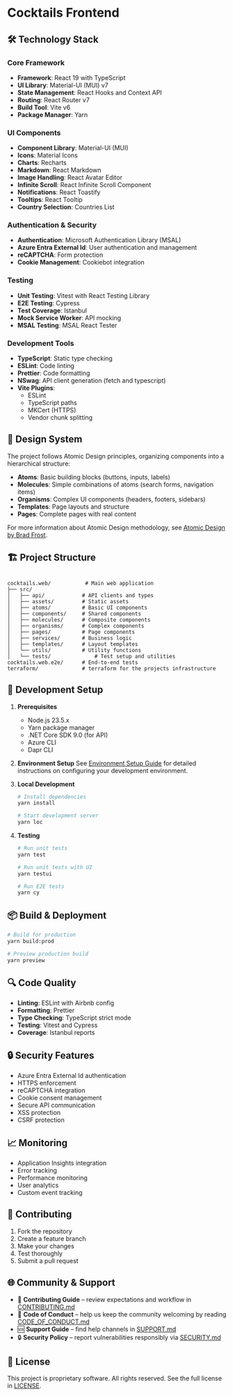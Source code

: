 # Cocktails Frontend

## 🛠️ Technology Stack

### Core Framework
- **Framework**: React 19 with TypeScript
- **UI Library**: Material-UI (MUI) v7
- **State Management**: React Hooks and Context API
- **Routing**: React Router v7
- **Build Tool**: Vite v6
- **Package Manager**: Yarn

### UI Components
- **Component Library**: Material-UI (MUI)
- **Icons**: Material Icons
- **Charts**: Recharts
- **Markdown**: React Markdown
- **Image Handling**: React Avatar Editor
- **Infinite Scroll**: React Infinite Scroll Component
- **Notifications**: React Toastify
- **Tooltips**: React Tooltip
- **Country Selection**: Countries List

### Authentication & Security
- **Authentication**: Microsoft Authentication Library (MSAL)
- **Azure Entra External Id**: User authentication and management
- **reCAPTCHA**: Form protection
- **Cookie Management**: Cookiebot integration

### Testing
- **Unit Testing**: Vitest with React Testing Library
- **E2E Testing**: Cypress
- **Test Coverage**: Istanbul
- **Mock Service Worker**: API mocking
- **MSAL Testing**: MSAL React Tester

### Development Tools
- **TypeScript**: Static type checking
- **ESLint**: Code linting
- **Prettier**: Code formatting
- **NSwag**: API client generation (fetch and typescript)
- **Vite Plugins**:
  - ESLint
  - TypeScript paths
  - MKCert (HTTPS)
  - Vendor chunk splitting

## 🎨 Design System

The project follows Atomic Design principles, organizing components into a hierarchical structure:

- **Atoms**: Basic building blocks (buttons, inputs, labels)
- **Molecules**: Simple combinations of atoms (search forms, navigation items)
- **Organisms**: Complex UI components (headers, footers, sidebars)
- **Templates**: Page layouts and structure
- **Pages**: Complete pages with real content

For more information about Atomic Design methodology, see [Atomic Design by Brad Frost](https://atomicdesign.bradfrost.com/chapter-2/).


## 🏗️ Project Structure

```

cocktails.web/           # Main web application
├── src/
│   ├── api/            # API clients and types
│   ├── assets/         # Static assets
│   ├── atoms/          # Basic UI components
│   ├── components/     # Shared components
│   ├── molecules/      # Composite components
│   ├── organisms/      # Complex components
│   ├── pages/          # Page components
│   ├── services/       # Business logic
│   ├── templates/      # Layout templates
│   └── utils/          # Utility functions
│   └── tests/              # Test setup and utilities
cocktails.web.e2e/      # End-to-end tests
terraform/              # terraform for the projects infrastructure
```

## 🚀 Development Setup

1. **Prerequisites**
   - Node.js 23.5.x
   - Yarn package manager
   - .NET Core SDK 9.0 (for API)
   - Azure CLI
   - Dapr CLI

2. **Environment Setup**
   See [Environment Setup Guide](.readme/env-setup.md) for detailed instructions on configuring your development environment.

3. **Local Development**
   ```bash
   # Install dependencies
   yarn install
   
   # Start development server
   yarn loc
   ```

4. **Testing**
   ```bash
   # Run unit tests
   yarn test
   
   # Run unit tests with UI
   yarn testui
   
   # Run E2E tests
   yarn cy
   ```

## 📦 Build & Deployment

```bash
# Build for production
yarn build:prod

# Preview production build
yarn preview
```

## 🔍 Code Quality

- **Linting**: ESLint with Airbnb config
- **Formatting**: Prettier
- **Type Checking**: TypeScript strict mode
- **Testing**: Vitest and Cypress
- **Coverage**: Istanbul reports

## 🔒 Security Features

- Azure Entra External Id authentication
- HTTPS enforcement
- reCAPTCHA integration
- Cookie consent management
- Secure API communication
- XSS protection
- CSRF protection

## 📈 Monitoring

- Application Insights integration
- Error tracking
- Performance monitoring
- User analytics
- Custom event tracking

## 🤝 Contributing

1. Fork the repository
2. Create a feature branch
3. Make your changes
4. Test thoroughly
5. Submit a pull request

## 🌐 Community & Support

- 🤝 **Contributing Guide** – review expectations and workflow in [CONTRIBUTING.md](./.github/CONTRIBUTING.md)
- 🤗 **Code of Conduct** – help us keep the community welcoming by reading [CODE_OF_CONDUCT.md](./CODE_OF_CONDUCT.md)
- 🆘 **Support Guide** – find help channels in [SUPPORT.md](./.github/SUPPORT.md)
- 🔒 **Security Policy** – report vulnerabilities responsibly via [SECURITY.md](./.github/SECURITY.md)

## 📄 License

This project is proprietary software. All rights reserved. See the full license in [LICENSE](./LICENSE).